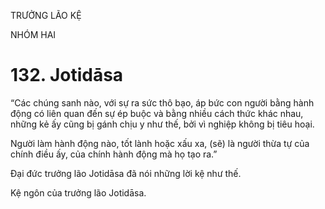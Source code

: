 TRƯỞNG LÃO KỆ

NHÓM HAI

# 132. Jotidāsa

“Các chúng sanh nào, với sự ra sức thô bạo, áp bức con người bằng hành động có liên quan đến sự ép buộc và bằng nhiều cách thức khác nhau, những kẻ ấy cũng bị gánh chịu y như thế, bởi vì nghiệp không bị tiêu hoại.

Người làm hành động nào, tốt lành hoặc xấu xa, (sẽ) là người thừa tự của chính điều ấy, của chính hành động mà họ tạo ra.”

Đại đức trưởng lão Jotidāsa đã nói những lời kệ như thế.

Kệ ngôn của trưởng lão Jotidāsa.

